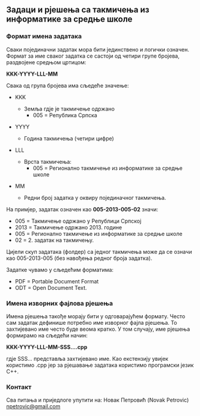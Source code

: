 ## Задаци и рјешења са такмичења из информатике за средње школе
### Формат имена задатака
Сваки појединачни задатак мора бити јединствено и логички означен. Формат за име сваког задатка се састоји од четири групе бројева, раздвојене средњом цртицом:

**KKK-YYYY-LLL-MM**

Свака од група бројева има сљедеће значење:

* KKK
  * Земља гдје је такмичење одржано
    *  005 = Република Српска

* YYYY
  * Година такмичења (четири цифре)

* LLL
  * Врста такмичења:
    * 005 = Регионално такмичење из информатике за средње школе

* MM
  * Редни број задатка у оквиру појединачног такмичења.
 
На примјер, задатак означен као **005-2013-005-02** значи:
* 005 = Такмичење одржано у Републици Српској
* 2013 = Такмичење одржано 2013. године
* 005 = Регионално такмичење из информатике за средње школе
* 02 = 2. задатак на такмичењу.

Цијели скуп задатака (фолдер) са једног такмичења може да се означи као  005-2013-005 (без навођења редног броја задатка).

Задатке чувамо у сљедећим форматима:
* PDF = Portable Document Format
* ODT = Open Document Text.

### Имена изворних фајлова рјешења
Имена рјешења такође морају бити у одговарајућем формату. Често сам задатак дефинише потребно име изворног фајла рјешења. То захтијевано име често буде веома кратко. У том случају, име рјешења формирамо на сљедећи начин:

**KKK-YYYY-LLL-MM-SSS....cpp**

гдје SSS... представља захтијевано име. Као екстензију увијек користимо .cpp јер за рјешавање задатака користимо програмски језик C++.

### Контакт
Сва питања и приједлоге упутити на:
Новак Петровић (Novak Petrovic) npetrovic@gmail.com
